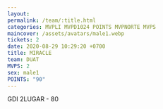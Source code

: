 ```yaml
---
layout: 
permalink: /team/:title.html
categories: MVPLI MVPD1024 POINTS MVPNORTE MVPS
maincover: /assets/avatars/male1.webp
tickets: 2
date: 2020-08-29 10:29:20 +0700
title: MIRACLE
team: DUAT
MVPS: 2
sex: male1
POINTS: "90"
---
```

GDI 2LUGAR - 80